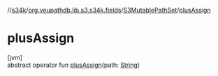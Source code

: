 //[s34k](../../../index.md)/[org.veupathdb.lib.s3.s34k.fields](../index.md)/[S3MutablePathSet](index.md)/[plusAssign](plus-assign.md)

# plusAssign

[jvm]\
abstract operator fun [plusAssign](plus-assign.md)(path: [String](https://kotlinlang.org/api/latest/jvm/stdlib/kotlin/-string/index.html))
